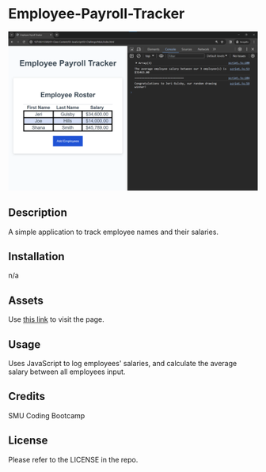 # Employee-Payroll-Tracker

![image](/assets/Images/Employee-payroll-tracker-screengrab.png)

## Description

A simple application to track employee names and their salaries.

## Installation
n/a

## Assets
Use [this link](https://treytaylersmith.github.io/Employee-Payroll-Tracker/) to visit the page.

## Usage

Uses JavaScript to log employees' salaries, and calculate the average salary between all employees input. 

## Credits
SMU Coding Bootcamp

## License

Please refer to the LICENSE in the repo.
